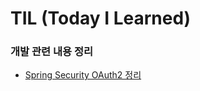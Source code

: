 # TIL (Today I Learned)


### 개발 관련 내용 정리

- [Spring Security OAuth2 정리](https://github.com/kimsunhak/TIL/blob/main/Spring/security/social-login.md)
